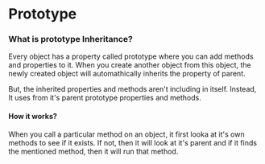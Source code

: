 # Prototype

### What is prototype Inheritance?
Every object has a property called prototype where you can add methods and properties to it. When you create another object from this object, the newly created object will automathically inherits the property of parent.

But, the inherited properties and methods aren't including in itself. Instead, It uses from it's parent prototype properties and methods.

#### How it works?
When you call a particular method on an object, it first looka at it's own methods to see if it exists. If not, then it will look at it's parent and if it finds the mentioned method, then it will run that method.
 